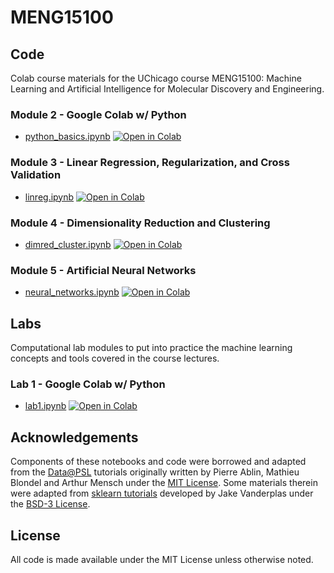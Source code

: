 # MENG15100

## Code

Colab course materials for the UChicago course MENG15100: Machine Learning and Artificial Intelligence for Molecular Discovery and Engineering.

### Module 2 - Google Colab w/ Python

* [python_basics.ipynb](https://github.com/andrewlferguson/MENG15100/blob/main/notebooks/M2/python_basics.ipynb) <a href="https://colab.research.google.com/github/andrewlferguson/MENG15100/blob/main/notebooks/M2/python_basics.ipynb" target="_blank">
  <img src="https://colab.research.google.com/assets/colab-badge.svg" alt="Open in Colab"/>
</a>
<!-- [![Open In Colab](https://colab.research.google.com/assets/colab-badge.svg)](https://colab.research.google.com/github/andrewlferguson/MENG15100/blob/main/notebooks/M2/python_basics.ipynb) -->

### Module 3 - Linear Regression, Regularization, and Cross Validation

* [linreg.ipynb](https://github.com/andrewlferguson/MENG15100/blob/main/notebooks/M3/linreg.ipynb) <a href="https://colab.research.google.com/github/andrewlferguson/MENG15100/blob/main/notebooks/M3/linreg.ipynb" target="_blank">
  <img src="https://colab.research.google.com/assets/colab-badge.svg" alt="Open in Colab"/>
</a>

### Module 4 - Dimensionality Reduction and Clustering

* [dimred_cluster.ipynb](https://github.com/andrewlferguson/MENG15100/blob/main/notebooks/M4/dimred_cluster.ipynb) <a href="https://colab.research.google.com/github/andrewlferguson/MENG15100/blob/main/notebooks/M4/dimred_cluster.ipynb" target="_blank">
  <img src="https://colab.research.google.com/assets/colab-badge.svg" alt="Open in Colab"/>
</a>

### Module 5 - Artificial Neural Networks

* [neural_networks.ipynb](https://github.com/andrewlferguson/MENG15100/blob/main/notebooks/M5/neural_networks.ipynb) <a href="https://colab.research.google.com/github/andrewlferguson/MENG15100/blob/main/notebooks/M5/neural_networks.ipynb" target="_blank">
  <img src="https://colab.research.google.com/assets/colab-badge.svg" alt="Open in Colab"/>
</a>

## Labs

Computational lab modules to put into practice the machine learning concepts and tools covered in the course lectures.

### Lab 1 - Google Colab w/ Python

* [lab1.ipynb](https://github.com/andrewlferguson/MENG15100/blob/main/labs/L1/Lab1.ipynb) <a href="https://colab.research.google.com/github/andrewlferguson/MENG15100/blob/main/labs/L1/Lab1.ipynb" target="_blank">
  <img src="https://colab.research.google.com/assets/colab-badge.svg" alt="Open in Colab"/>
</a>

## Acknowledgements

Components of these notebooks and code were borrowed and adapted from the [Data@PSL](https://github.com/data-psl) tutorials originally written by Pierre Ablin, Mathieu Blondel and Arthur Mensch under the [MIT License](https://github.com/data-psl/lectures2025/blob/main/LICENSE). Some materials therein were adapted from [sklearn tutorials](https://github.com/jakevdp/sklearn_tutorial/tree/master) developed by Jake Vanderplas under the [BSD-3 License](https://github.com/jakevdp/sklearn_tutorial/blob/master/LICENSE).

## License

All code is made available under the MIT License unless otherwise noted.
